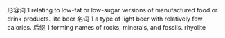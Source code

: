 形容词
1
relating to low-fat or low-sugar versions of manufactured food or drink products.
lite beer
名词
1
a type of light beer with relatively few calories.
后缀
1
forming names of rocks, minerals, and fossils.
rhyolite